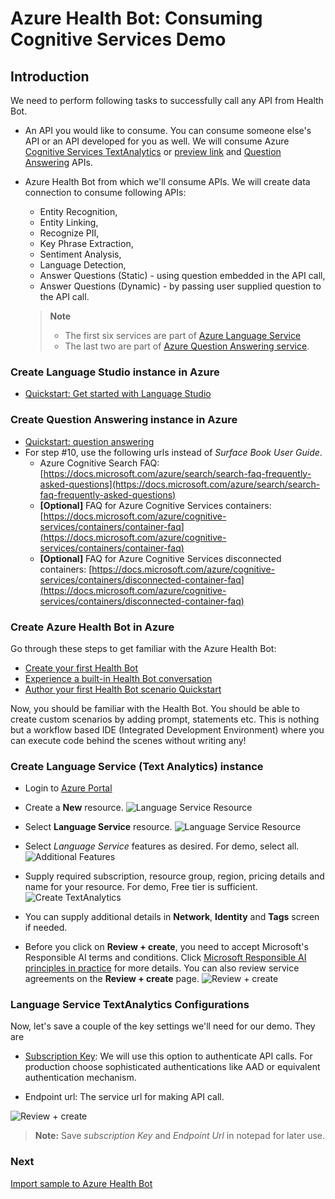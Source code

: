 # Azure Health Bot: Consuming Cognitive Services Demo

## Introduction

We need to perform following tasks to successfully call any API from Health Bot.

- An API you would like to consume. You can consume someone else's API or an API developed for you as well. We will consume Azure [Cognitive Services TextAnalytics](https://docs.microsoft.com/rest/api/cognitiveservices-textanalytics/3.1/analyze) or [preview link](https://docs.microsoft.com/rest/api/cognitiveservices-textanalytics/3.1preview4/analyze) and [Question Answering](https://docs.microsoft.com/rest/api/cognitiveservices/questionanswering/question-answering/get-answers) APIs.
- Azure Health Bot from which we'll consume APIs. We will create data connection to consume following APIs:
  - Entity Recognition,
  - Entity Linking,
  - Recognize PII,
  - Key Phrase Extraction,
  - Sentiment Analysis,
  - Language Detection,
  - Answer Questions (Static) - using question embedded in the API call,
  - Answer Questions (Dynamic) - by passing user supplied question to the API call.

  > **Note**  
  > - The first six services are part of [Azure Language Service](https://docs.microsoft.com/azure/cognitive-services/language-service/)
  > - The last two  are part of [Azure Question Answering service](https://docs.microsoft.com/azure/cognitive-services/language-service/question-answering/overview).

### Create Language Studio instance in Azure

- [Quickstart: Get started with Language Studio](https://docs.microsoft.com/azure/cognitive-services/language-service/language-studio)

### Create Question Answering instance in Azure

- [Quickstart: question answering](https://docs.microsoft.com/azure/cognitive-services/language-service/question-answering/quickstart/sdk?pivots=studio)
- For step #10, use the following urls instead of *Surface Book User Guide*.
  - Azure Cognitive Search FAQ: [https://docs.microsoft.com/azure/search/search-faq-frequently-asked-questions](https://docs.microsoft.com/azure/search/search-faq-frequently-asked-questions)
  - **[Optional]** FAQ for Azure Cognitive Services containers: [https://docs.microsoft.com/azure/cognitive-services/containers/container-faq](https://docs.microsoft.com/azure/cognitive-services/containers/container-faq)
  - **[Optional]** FAQ for Azure Cognitive Services disconnected containers: [https://docs.microsoft.com/azure/cognitive-services/containers/disconnected-container-faq](https://docs.microsoft.com/azure/cognitive-services/containers/disconnected-container-faq)

### Create Azure Health Bot in Azure

Go through these steps to get familiar with the Azure Health Bot:

- [Create your first Health Bot](https://docs.microsoft.com/azure/health-bot/quickstart-createyourhealthcarebot)
- [Experience a built-in Health Bot conversation](https://docs.microsoft.com/azure/health-bot/quickstart-experiencebuiltinconveration)
- [Author your first Health Bot scenario Quickstart](https://docs.microsoft.com/azure/health-bot/quickstart-createyourfirstscenario)

Now, you should be familiar with the Health Bot. You should be able to create custom scenarios by adding prompt, statements etc. This is nothing but a workflow based IDE (Integrated Development Environment) where you can execute code behind the scenes without writing any!
  
### Create Language Service (Text Analytics) instance

- Login to [Azure Portal](https://portal.azure.com)

- Create a **New** resource.
  ![Language Service Resource](./media/image002.png)

- Select **Language Service** resource.
  ![Language Service Resource](./media/image003.png)

- Select *Language Service* features as desired. For demo, select all.
  ![Additional Features](./media/image004.png)

- Supply required subscription, resource group, region, pricing details and name for your resource. For demo, Free tier is sufficient.
  ![Create TextAnalytics](./media/image005.png)

- You can supply additional details in **Network**, **Identity** and **Tags** screen if needed.

- Before you click on **Review + create**, you need to accept Microsoft's Responsible AI terms and conditions. Click [Microsoft Responsible AI principles in practice](https://www.microsoft.com/ai/responsible-ai) for more details. You can also review service agreements on the **Review + create** page.
  ![Review + create](./media/image006.png)

### Language Service TextAnalytics Configurations

Now, let's save a couple of the key settings we'll need for our demo. They are

  - [Subscription Key](https://docs.microsoft.com/azure/cognitive-services/authentication?tabs=powershell#authenticate-with-a-single-service-subscription-key): We will use this option to authenticate API calls. For production choose sophisticated authentications like AAD or equivalent authentication mechanism.
  
  - Endpoint url: The service url for making API call.
  
  ![Review + create](./media/image007.png)
  
  > **Note:**
  > Save *subscription Key* and *Endpoint Url* in notepad for later use.

### Next

[Import sample to Azure Health Bot](./HealthBot.md)
